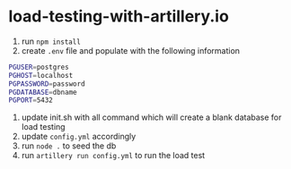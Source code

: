# load-testing-with-artillery.io
1. run `npm install`
1. create `.env` file and populate with the following information

```bash
PGUSER=postgres
PGHOST=localhost
PGPASSWORD=password
PGDATABASE=dbname
PGPORT=5432
```
1. update init.sh with all command which will create a blank database for load testing
1. update `config.yml` accordingly
1. run `node .` to seed the db
1. run `artillery run config.yml` to run the load test